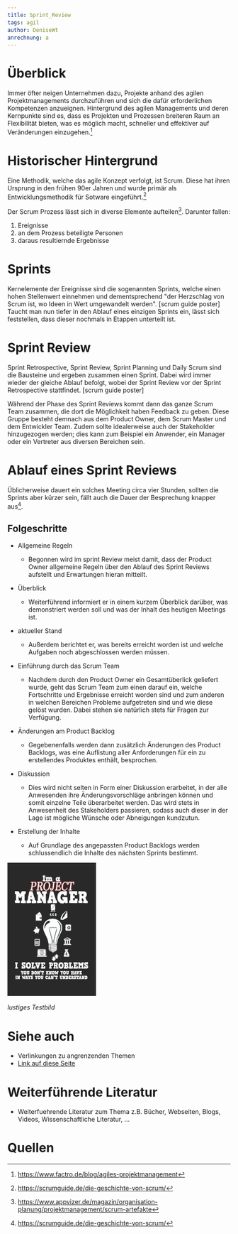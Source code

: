 ```yaml
---
title: Sprint_Review
tags: agil
author: DeniseWt
anrechnung: a
---
```





# Überblick

Immer öfter neigen Unternehmen dazu, Projekte anhand des agilen Projektmanagements durchzuführen und sich die dafür erforderlichen Kompetenzen anzueignen. Hintergrund
des agilen Managements und deren Kernpunkte sind es, dass es Projekten und Prozessen breiteren Raum an Flexibilität bieten, was es möglich macht, schneller und
effektiver auf Veränderungen einzugehen.[^1]


# Historischer Hintergrund

Eine Methodik, welche das agile Konzept verfolgt, ist Scrum. Diese hat ihren Ursprung in den frühen 90er Jahren und wurde primär als Entwicklungsmethodik für Sotware
eingeführt.[^2]  

Der Scrum Prozess lässt sich in diverse Elemente aufteilen[^3]. Darunter fallen:

1. Ereignisse
2. an dem Prozess beteiligte Personen
3. daraus resultiernde Ergebnisse


# Sprints

Kernelemente der Ereignisse sind die sogenannten Sprints, welche einen hohen Stellenwert einnehmen und dementsprechend "der Herzschlag von Scrum ist, wo Ideen in Wert
umgewandelt werden". [scrum guide poster]
  Taucht man nun tiefer in den Ablauf eines einzigen Sprints ein, lässt sich feststellen, dass dieser nochmals in Etappen unterteilt ist.
  

# Sprint Review

Sprint Retrospective, Sprint Review, Sprint Planning und Daily Scrum sind die Bausteine und ergeben zusammen einen Sprint. Dabei wird immer wieder der gleiche Ablauf
befolgt, wobei der Sprint Review vor der Sprint Retrospective stattfindet. [scrum guide poster]

Während der Phase des Sprint Reviews kommt dann das ganze Scrum Team zusammen, die dort die Möglichkeit haben Feedback zu geben. Diese Gruppe besteht demnach aus dem
Product Owner, dem Scrum Master und dem Entwickler Team. Zudem sollte idealerweise auch der Stakeholder hinzugezogen werden; dies kann zum Beispiel ein Anwender, ein
Manager oder ein Vertreter aus diversen Bereichen sein.


# Ablauf eines Sprint Reviews

Üblicherweise dauert ein solches Meeting circa vier Stunden, sollten die Sprints aber kürzer sein, fällt auch die Dauer der Besprechung knapper aus[^2]. 

## Folgeschritte

* Allgemeine Regeln
  - Begonnen wird im sprint Review meist damit, dass der Product Owner allgemeine Regeln über den Ablauf des Sprint Reviews aufstellt und Erwartungen hieran mitteilt.
 
* Überblick
  - Weiterführend informiert er in einem kurzem Überblick darüber, was demonstriert werden soll und was der Inhalt des heutigen Meetings ist.
  
* aktueller Stand
  - Außerdem berichtet er, was bereits erreicht worden ist und welche Aufgaben noch abgeschlossen werden müssen.
  
* Einführung durch das Scrum Team
  - Nachdem durch den Product Owner ein Gesamtüberlick geliefert wurde, geht das Scrum Team zum einen darauf ein, welche Fortschritte und Ergebnisse erreicht worden sind
    und zum anderen in welchen Bereichen Probleme aufgetreten sind und wie diese gelöst wurden. Dabei stehen sie natürlich stets für Fragen zur Verfügung.
    
* Änderungen am Product Backlog
  - Gegebenenfalls werden dann zusätzlich Änderungen des Product Backlogs, was eine Auflistung aller Anforderungen für ein zu erstellendes Produktes enthält, besprochen.
 
* Diskussion
  - Dies wird nicht selten in Form einer Diskussion erarbeitet, in der alle Anwesenden ihre Änderungsvorschläge anbringen können und somit einzelne Teile überarbeitet
    werden. Das wird stets in Anwesenheit des Stakeholders passieren, sodass auch dieser in der Lage ist mögliche Wünsche oder Abneigungen kundzutun. 
 
* Erstellung der Inhalte
   - Auf Grundlage des angepassten Product Backlogs werden schlussendlich die Inhalte des nächsten Sprints bestimmt.





![Beispielabbildung](Sprint_Review/test-file.jpg)

*lustiges Testbild*








# Siehe auch

* Verlinkungen zu angrenzenden Themen
* [Link auf diese Seite](Sprint_Review.md)

# Weiterführende Literatur

* Weiterfuehrende Literatur zum Thema z.B. Bücher, Webseiten, Blogs, Videos, Wissenschaftliche Literatur, ...

# Quellen

[^1]: https://www.factro.de/blog/agiles-projektmanagement
[^2]: https://scrumguide.de/die-geschichte-von-scrum/
[^3]: https://www.appvizer.de/magazin/organisation-planung/projektmanagement/scrum-artefakte
[^4]: [Advanced Formatting Syntax for GitHub flavored Markdown](https://docs.github.com/en/github/writing-on-github/working-with-advanced-formatting/organizing-information-with-tables)

